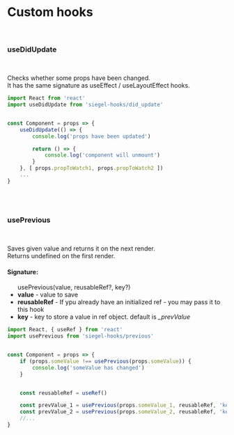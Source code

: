 <h1>Custom hooks</h1>

<br />
<h3>useDidUpdate</h3>
<br />

Checks whether some props have been changed.<br />
It has the same signature as useEffect / useLayoutEffect hooks.

``` js
import React from 'react'
import useDidUpdate from 'siegel-hooks/did_update'


const Component = props => {
    useDidUpdate(() => {
        console.log('props have been updated')

        return () => {
            console.log('component will unmount')
        }
    }, [ props.propToWatch1, props.propToWatch2 ])
    ...
}
```


<br /><br />
<h3>usePrevious</h3>
<br />

Saves given value and returns it on the next render.<br />
Returns undefined on the first render.<br />

<h4>Signature:</h4>

<ul>usePrevious(value, reusableRef?, key?)
    <li><b>value</b> - value to save</li>
    <li>
        <b>reusableRef</b> - If ypu already have an initialized ref - you may pass it to this hook<br />
    </li>
    <li><b>key</b> - key to store a value in ref object. default is <i>_prevValue</i></li>
</ul>

``` js
import React, { useRef } from 'react'
import usePrevious from 'siegel-hooks/previous'


const Component = props => {
    if (props.someValue !== usePrevious(props.someValue)) {
        console.log('someValue has changed')
    }


    const reusableRef = useRef()

    const prevValue_1 = usePrevious(props.someValue_1, reusableRef, 'key_one')
    const prevValue_2 = usePrevious(props.someValue_2, reusableRef, 'key_two')
    //...
}
```